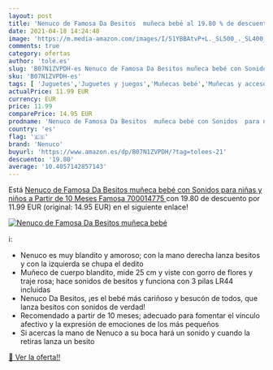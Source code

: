 ```yaml
---
layout: post
title: 'Nenuco de Famosa Da Besitos  muñeca bebé al 19.80 % de descuento'
date: 2021-04-18 14:24:48
image: 'https://m.media-amazon.com/images/I/51YBBAtvP+L._SL500_._SL400_.jpg'
comments: true
category: ofertas
author: 'tole.es'
slug: 'B07N1ZVPDH-es Nenuco de Famosa Da Besitos muñeca bebé con Sonidos para...'
sku: 'B07N1ZVPDH-es'
tags: [ 'Juguetes','Juguetes y juegos','Muñecas bebé','Muñecas y accesorios','bebé','nenuco', ]
actualPrice: 11.99 EUR
currency: EUR
price: 11.99
comparePrice: 14.95 EUR
prodname: 'Nenuco de Famosa Da Besitos  muñeca bebé con Sonidos  para niñas y niños a Partir de 10 Meses  Famosa 700014775 '
country: 'es'
flag: '🇪🇸'
brand: 'Nenuco'
buyurl: 'https://www.amazon.es/dp/B07N1ZVPDH/?tag=tolees-21'
descuento: '19.80'
average: '10.4057142857143'
---
```


Está [Nenuco de Famosa Da Besitos  muñeca bebé con Sonidos  para niñas y niños a Partir de 10 Meses  Famosa 700014775 ](https://www.amazon.es/dp/B07N1ZVPDH/?tag=tolees-21) con 19.80 de descuento por 11.99 EUR (original: 14.95 EUR) en el siguiente enlace!

[![Nenuco de Famosa Da Besitos  muñeca bebé](https://m.media-amazon.com/images/I/51YBBAtvP+L._SL500_._SL400_.jpg)](https://www.amazon.es/dp/B07N1ZVPDH/?tag=tolees-21)

ℹ️:

- Nenuco es muy blandito y amoroso; con la mano derecha lanza besitos y con la izquierda se chupa el dedito
- Muñeco de cuerpo blandito, mide 25 cm y viste con gorro de flores y traje rosa; hace sonidos de besitos y funciona con 3 pilas LR44 incluidas
- Nenuco Da Besitos, ¡es el bebé más cariñoso y besucón de todos, que lanza besitos con sonidos de verdad!
- Recomendado a partir de 10 meses; adecuado para fomentar el vínculo afectivo y la expresión de emociones de los más pequeños
- Si acercas la mano de Nenuco a su boca hará un sonido y cuando la retiras lanza un besito

[🛒 Ver la oferta!!](https://www.amazon.es/dp/B07N1ZVPDH/?tag=tolees-21)
